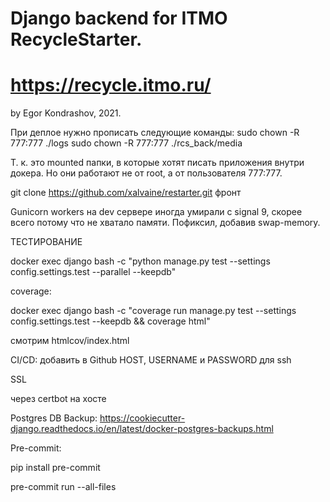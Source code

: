 # Django backend for ITMO RecycleStarter.
# https://recycle.itmo.ru/
by Egor Kondrashov, 2021.

При деплое нужно прописать следующие команды:
sudo chown -R 777:777 ./logs
sudo chown -R 777:777 ./rcs_back/media

Т. к. это mounted папки, в которые хотят писать приложения внутри докера.
Но они работают не от root, а от пользователя 777:777.

git clone https://github.com/xalvaine/restarter.git
фронт

Gunicorn workers на dev сервере иногда умирали с signal 9, скорее всего
потому что не хватало памяти. Пофиксил, добавив swap-memory.


ТЕСТИРОВАНИЕ


docker exec django bash -c "python manage.py test --settings config.settings.test --parallel --keepdb"


coverage:

docker exec django bash -c "coverage run manage.py test --settings config.settings.test --keepdb && coverage html"

смотрим htmlcov/index.html


CI/CD:
добавить в Github HOST, USERNAME и PASSWORD для ssh


SSL

через certbot на хосте


Postgres DB Backup:
https://cookiecutter-django.readthedocs.io/en/latest/docker-postgres-backups.html


Pre-commit:

pip install pre-commit

pre-commit run --all-files

